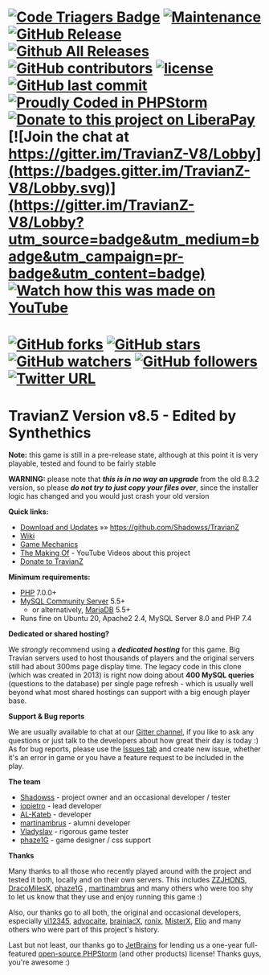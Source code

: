[![Code Triagers Badge](https://www.codetriage.com/shadowss/travianz/badges/users.svg)](https://www.codetriage.com/shadowss/travianz)
[![Maintenance](https://img.shields.io/maintenance/yes/2022.svg)](https://github.com/Shadowss/TravianZ)
[![GitHub Release](https://img.shields.io/github/release/Shadowss/TravianZ/all.svg)](https://github.com/Shadowss/TravianZ)
[![Github All Releases](https://img.shields.io/github/downloads/Shadowss/TravianZ/total.svg)](https://github.com/Shadowss/TravianZ)
[![GitHub contributors](https://img.shields.io/github/contributors/Shadowss/TravianZ.svg)](https://github.com/Shadowss/TravianZ)
[![license](https://img.shields.io/github/license/Shadowss/TravianZ.svg)](https://github.com/Shadowss/TravianZ)
[![GitHub last commit](https://img.shields.io/github/last-commit/Shadowss/TravianZ.svg)](https://github.com/Shadowss/TravianZ)
[![Proudly Coded in PHPStorm](https://img.shields.io/badge/coded%20in-PHPStorm-BD5CF3.svg)](https://www.jetbrains.com/buy/opensource/?product=phpstorm)
[![Donate to this project on LiberaPay](https://img.shields.io/badge/LiberaPay-donate-F6C915.svg)](https://liberapay.com/Shadowss/donate)
[![Join the chat at https://gitter.im/TravianZ-V8/Lobby](https://badges.gitter.im/TravianZ-V8/Lobby.svg)](https://gitter.im/TravianZ-V8/Lobby?utm_source=badge&utm_medium=badge&utm_campaign=pr-badge&utm_content=badge)
[![Watch how this was made on YouTube](https://img.shields.io/badge/The%20making%20of...-YouTube-FF0000.svg)](https://www.youtube.com/watch?v=1XiHhpGUmQg&list=PLzV5avt1FFHorlIeoL9YX0pdb9bj-FO84)
======
[![GitHub forks](https://img.shields.io/github/forks/Shadowss/TravianZ.svg?style=social&label=Fork)](https://github.com/Shadowss/TravianZ)
[![GitHub stars](https://img.shields.io/github/stars/Shadowss/TravianZ.svg?style=social&label=Stars)](https://github.com/Shadowss/TravianZ)
[![GitHub watchers](https://img.shields.io/github/watchers/Shadowss/TravianZ.svg?style=social&label=Watch)](https://github.com/Shadowss/TravianZ)
[![GitHub followers](https://img.shields.io/github/followers/Shadowss.svg?style=social&label=Follow)](https://github.com/Shadowss/TravianZ)
[![Twitter URL](https://img.shields.io/twitter/url/http/shields.io.svg?style=social)](https://twitter.com/cata7007)
======

TravianZ Version **v8.5** - Edited by Synthethics
======
**Note:** this game is still in a pre-release state, although at this point it is very playable, tested and found to be fairly stable

**WARNING:** please note that ***this is in no way an upgrade*** from the old 8.3.2 version, so please ***do not try to just copy your files over***, 
since the installer logic has changed and you would just crash your old version

**Quick links:**
* [Download and Updates](https://github.com/Shadowss/TravianZ) &raquo;&raquo; https://github.com/Shadowss/TravianZ
* [Wiki](https://github.com/Shadowss/TravianZ/wiki)
* [Game Mechanics](http://travian.wikia.com/wiki/Travian_Wiki)
* [The Making Of](https://www.youtube.com/watch?v=1XiHhpGUmQg&list=PLzV5avt1FFHorlIeoL9YX0pdb9bj-FO84) - YouTube Videos about this project
* [Donate to TravianZ](https://www.paypal.me/cata7007)

**Minimum requirements:**
* [PHP](http://php.net/) 7.0.0+
* [MySQL Community Server](https://dev.mysql.com/downloads/mysql/) 5.5+
  * or alternatively, [MariaDB](https://downloads.mariadb.org/) 5.5+
 * Runs fine on Ubuntu 20, Apache2 2.4, MySQL Server 8.0 and PHP 7.4

**Dedicated or shared hosting?**

We *strongly* recommend using a ***dedicated hosting*** for this game. Big Travian servers used to host 
thousands of players and the original servers still had about 300ms page display time. The legacy code 
in this clone (which was created in 2013) is right now doing about **400 MySQL queries** (questions 
to the database) per single page refresh - which is usually well beyond what most shared hostings can support 
with a big enough player base.

**Support & Bug reports**

We are usually available to chat at our [Gitter channel](https://gitter.im/TravianZ-V8/Lobby), if you like to ask 
any questions or just talk to the developers about how great their day is today :) As for bug reports, please use 
the [Issues tab](https://github.com/Shadowss/TravianZ/issues) and create new issue, whether it's an error in game 
or you have a feature request to be included in the play.

**The team**
* [Shadowss](https://github.com/Shadowss) - project owner and an occasional developer / tester
* [iopietro](https://github.com/iopietro) - lead developer
* [AL-Kateb](https://github.com/AL-Kateb) - developer
* [martinambrus](https://github.com/martinambrus) - alumni developer
* [Vladyslav](https://github.com/velhbxtyrj) - rigorous game tester
* [phaze1G](https://github.com/phaze1G) - game designer / css support

**Thanks**

Many thanks to all those who recently played around with the project and tested it both, locally and on their 
own servers. This includes [ZZJHONS](https://github.com/ZZJHONS), [DracoMilesX](https://github.com/DracoMilesX), 
[phaze1G](https://github.com/phaze1G) , [martinambrus](https://github.com/martinambrus) and many others who were too shy to let us know that they use and enjoy 
running this game :)

Also, our thanks go to all both, the original and occasional developers, especially [yi12345](https://github.com/yi12345/), 
[advocaite](https://github.com/advocaite/), [brainiacX](https://github.com/brainiacX/), [ronix](https://github.com/ronix/), 
[MisterX](https://github.com/MisterX/), [Elio](https://github.com/eliopinho/) and many others who were part of this 
project's history.

Last but not least, our thanks go to [JetBrains](https://www.jetbrains.com/) for lending us a one-year full-featured 
[open-source PHPStorm](https://www.jetbrains.com/buy/opensource/?product=phpstorm) (and other products) license! 
Thanks guys, you're awesome :)
